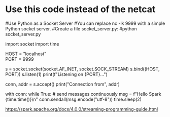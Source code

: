 # Use this code instead of the netcat
#Use Python as a Socket Server
#You can replace nc -lk 9999 with a simple Python socket server.
#Create a file socket_server.py:
#python socket_server.py

import socket
import time

HOST = "localhost"  
PORT = 9999  

s = socket.socket(socket.AF_INET, socket.SOCK_STREAM)
s.bind((HOST, PORT))
s.listen(1)
print(f"Listening on {PORT}...")

conn, addr = s.accept()
print("Connection from", addr)

with conn:
    while True:
        # send messages continuously
        msg = f"Hello Spark {time.time()}\n"
        conn.sendall(msg.encode("utf-8"))
        time.sleep(2)

https://spark.apache.org/docs/4.0.0/streaming-programming-guide.html
